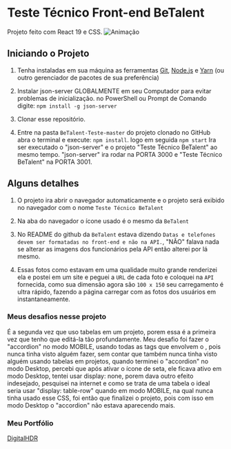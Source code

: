 # Teste Técnico Front-end BeTalent

Projeto feito com React 19 e CSS.
![Animação](https://github.com/user-attachments/assets/3fccb410-ac0d-40ab-85d8-1a6f3ff7b368)

## Iniciando o Projeto

1.  Tenha instaladas em sua máquina as ferramentas [Git](https://git-scm.com/), [Node.js](https://nodejs.org/en/) e [Yarn](https://yarnpkg.com/) (ou outro gerenciador de pacotes de sua preferência)

2.  Instalar json-server GLOBALMENTE em seu Computador para evitar problemas de inicialização.
    no PowerShell ou Prompt de Comando digite: `npm install -g json-server`

3.  Clonar esse repositório.
  
5.  Entre na pasta `BeTalent-Teste-master` do projeto clonado no GitHub
    abra o terminal e execute: `npm install`. logo em seguida `npm start`
    Ira ser executado o "json-server" e o projeto "Teste Técnico BeTalent" ao mesmo tempo.
    "json-server" ira rodar na PORTA 3000 e "Teste Técnico BeTalent" na PORTA 3001.

## Alguns detalhes

1. O projeto ira abrir o navegador automaticamente e o projeto será exibido no navegador com o nome `Teste Técnico BeTalent`

2. Na aba do navegador o ícone usado é o mesmo da `BeTalent`

3. No README do github da `BeTalent` estava dizendo `Datas e telefones devem ser formatadas no front-end e não na API.`,
   "NÃO" falava nada se alterar as imagens dos funcionários pela API então alterei por lá mesmo.

4. Essas fotos como estavam em uma qualidade muito grande renderizei ela e postei em um site e peguei a `URL` de cada
   foto e coloquei na `API` fornecida, como sua dimensão agora são `100 x 150` seu carregamento é ultra rápido,
   fazendo a página carregar com as fotos dos usuários em instantaneamente.

### Meus desafios nesse projeto

É a segunda vez que uso tabelas em um projeto, porem essa é a primeira vez que tenho que editá-la tão profundamente.
Meu desafio foi fazer o "accordion" no modo MOBILE, usando todas as tags que envolvem o <table>, pois nunca tinha visto alguém fazer,
sem contar que também nunca tinha visto alguém usando tabelas em projetos, quando terminei o "accordion" no modo Desktop,
percebi que após ativar o ícone de seta, ele ficava ativo em modo Desktop, tentei usar display: none,
porem dava outro efeito indesejado, pesquisei na internet e como se trata de uma tabela o ideal seria usar "display: table-row"
quando em modo MOBILE, na qual nunca tinha usado esse CSS, foi então que finalizei o projeto,
pois com isso em modo Desktop o "accordion" não estava aparecendo mais.

### Meu Portfólio

[DigitalHDR](https://digitalhdr.com.br/)
